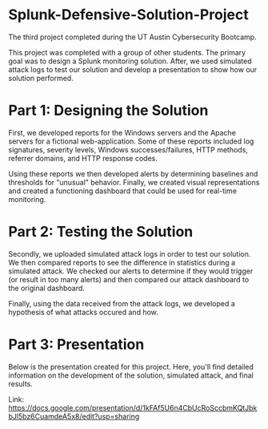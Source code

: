 # Splunk-Defensive-Solution-Project
The third project completed during the UT Austin Cybersecurity Bootcamp. 

This project was completed with a group of other students. The primary goal was to design a Splunk monitoring solution. After, we used simulated attack logs to test our solution and develop a presentation to show how our solution performed. 

# Part 1: Designing the Solution 

First, we developed reports for the Windows servers and the Apache servers for a fictional web-application. Some of these reports included log signatures, severity levels, Windows successes/failures, HTTP methods, referrer domains, and HTTP response codes. 

Using these reports we then developed alerts by determining baselines and thresholds for "unusual" behavior. Finally, we created visual representations and created a functioning dashboard that could be used for real-time monitoring. 

# Part 2: Testing the Solution 

Secondly, we uploaded simulated attack logs in order to test our solution. We then compared reports to see the difference in statistics during a simulated attack. We checked our alerts to determine if they would trigger (or result in too many alerts) and then compared our attack dashboard to the original dashboard. 

Finally, using the data received from the attack logs, we developed a hypothesis of what attacks occured and how. 

# Part 3: Presentation

Below is the presentation created for this project. Here, you'll find detailed information on the development of the solution, simulated attack, and final results. 

Link: https://docs.google.com/presentation/d/1kFAf5U6n4CbUcRoSccbmKQtJbkbJl5bz6CuamdeA5x8/edit?usp=sharing
